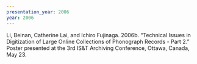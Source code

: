```yaml
---
presentation_year: 2006
year: 2006
---
```


Li, Beinan, Catherine Lai, and Ichiro Fujinaga. 2006b. “Technical Issues in Digitization of Large Online Collections of Phonograph Records - Part 2.” Poster presented at the 3rd IS&amp;T Archiving Conference, Ottawa, Canada, May 23.